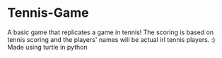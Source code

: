 # Tennis-Game
A basic game that replicates a game in tennis! The scoring is based on tennis scoring and the players' names will be actual irl tennis players. :) Made using turtle in python

